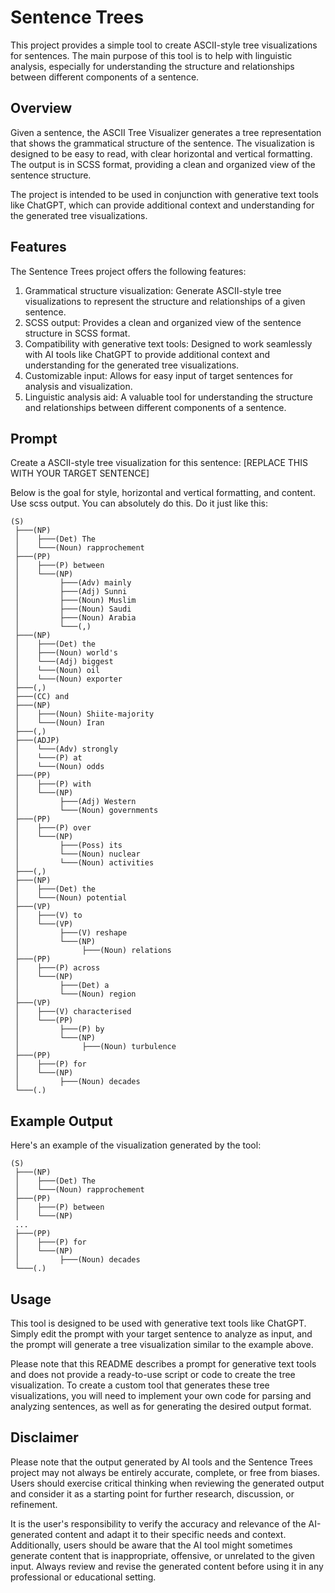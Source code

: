 # Sentence Trees

This project provides a simple tool to create ASCII-style tree visualizations for sentences. The main purpose of this tool is to help with linguistic analysis, especially for understanding the structure and relationships between different components of a sentence.

## Overview

Given a sentence, the ASCII Tree Visualizer generates a tree representation that shows the grammatical structure of the sentence. The visualization is designed to be easy to read, with clear horizontal and vertical formatting. The output is in SCSS format, providing a clean and organized view of the sentence structure.

The project is intended to be used in conjunction with generative text tools like ChatGPT, which can provide additional context and understanding for the generated tree visualizations.

## Features

The Sentence Trees project offers the following features:

1. Grammatical structure visualization: Generate ASCII-style tree visualizations to represent the structure and relationships of a given sentence.
2. SCSS output: Provides a clean and organized view of the sentence structure in SCSS format.
3. Compatibility with generative text tools: Designed to work seamlessly with AI tools like ChatGPT to provide additional context and understanding for the generated tree visualizations.
4. Customizable input: Allows for easy input of target sentences for analysis and visualization.
5. Linguistic analysis aid: A valuable tool for understanding the structure and relationships between different components of a sentence.

## Prompt

Create a ASCII-style tree visualization for this sentence:
[REPLACE THIS WITH YOUR TARGET SENTENCE]

Below is the goal for style, horizontal and vertical formatting, and content. Use scss
output. You can absolutely do this. Do it just like this:

```
(S)
 ├───(NP)
 │    ├───(Det) The
 │    └───(Noun) rapprochement
 ├───(PP)
 │    ├───(P) between
 │    └───(NP)
 │         ├───(Adv) mainly
 │         ├───(Adj) Sunni
 │         ├───(Noun) Muslim
 │         ├───(Noun) Saudi
 │         ├───(Noun) Arabia
 │         └───(,)
 ├───(NP)
 │    ├───(Det) the
 │    ├───(Noun) world's
 │    └───(Adj) biggest
 │    └───(Noun) oil
 │    └───(Noun) exporter
 ├───(,)
 ├───(CC) and
 ├───(NP)
 │    ├───(Noun) Shiite-majority
 │    └───(Noun) Iran
 ├───(,)
 ├───(ADJP)
 │    └───(Adv) strongly
 │    └───(P) at
 │    └───(Noun) odds
 ├───(PP)
 │    ├───(P) with
 │    └───(NP)
 │         ├───(Adj) Western
 │         └───(Noun) governments
 ├───(PP)
 │    ├───(P) over
 │    └───(NP)
 │         ├───(Poss) its
 │         └───(Noun) nuclear
 │         └───(Noun) activities
 ├───(,)
 ├───(NP)
 │    ├───(Det) the
 │    └───(Noun) potential
 ├───(VP)
 │    ├───(V) to
 │    └───(VP)
 │         ├───(V) reshape
 │         └───(NP)
 │              ├───(Noun) relations
 ├───(PP)
 │    ├───(P) across
 │    └───(NP)
 │         ├───(Det) a
 │         └───(Noun) region
 ├───(VP)
 │    ├───(V) characterised
 │    └───(PP)
 │         ├───(P) by
 │         └───(NP)
 │              ├───(Noun) turbulence
 ├───(PP)
 │    ├───(P) for
 │    └───(NP)
 │         ├───(Noun) decades
 └───(.)
```

## Example Output

Here's an example of the visualization generated by the tool:

```plaintext
(S)
 ├───(NP)
 │    ├───(Det) The
 │    └───(Noun) rapprochement
 ├───(PP)
 │    ├───(P) between
 │    └───(NP)
 ...
 ├───(PP)
 │    ├───(P) for
 │    └───(NP)
 │         ├───(Noun) decades
 └───(.)
```

## Usage

This tool is designed to be used with generative text tools like ChatGPT. Simply edit the prompt with your target sentence to analyze as input, and the prompt will generate a tree visualization similar to the example above.

Please note that this README describes a prompt for generative text tools and does not provide a ready-to-use script or code to create the tree visualization. To create a custom tool that generates these tree visualizations, you will need to implement your own code for parsing and analyzing sentences, as well as for generating the desired output format.

## Disclaimer

Please note that the output generated by AI tools and the Sentence Trees project may not always be entirely accurate, complete, or free from biases. Users should exercise critical thinking when reviewing the generated output and consider it as a starting point for further research, discussion, or refinement.

It is the user's responsibility to verify the accuracy and relevance of the AI-generated content and adapt it to their specific needs and context. Additionally, users should be aware that the AI tool might sometimes generate content that is inappropriate, offensive, or unrelated to the given input. Always review and revise the generated content before using it in any professional or educational setting.
